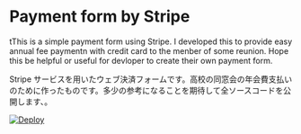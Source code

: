 # Payment form by Stripe
tThis is a simple payment form using Stripe. I developed this to provide easy annual fee paymentn with credit card to the menber of some reunion.
Hope this be helpful or useful for devloper to create their own payment form.

Stripe サービスを用いたウェブ決済フォームです。高校の同窓会の年会費支払いのために作ったものです。多少の参考になることを期待して全ソースコードを公開します、。

[![Deploy](https://www.herokucdn.com/deploy/button.svg)](https://heroku.com/deploy)

